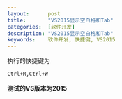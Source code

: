 ```yaml
---
layout:      post
title:       "VS2015显示空白格和Tab"
categories:  [软件开发]
description: "VS2015显示空白格和Tab"
keywords:    软件开发, 快捷键, VS2015
---
```


执行的快捷键为 
``` bash
Ctrl+R,Ctrl+W
```

**测试的VS版本为2015**

